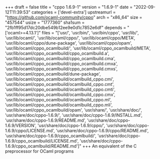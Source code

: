 +++
draft = false
title = "cppo 1.6.9-1"
version = "1.6.9-1"
date = "2022-09-12T11:39:53"
categories = ['devel-extra']
upstreamurl = "https://github.com/ocaml-community/cppo"
arch = "x86_64"
size = "457544"
usize = "1777360"
sha1sum = "2fb1ff95d17dc20dbe549b12ee9e0d1c7852e6df"
depends = "['ocaml>=4.13.1']"
files = "['usr/', 'usr/bin/', 'usr/bin/cppo', 'usr/lib/', 'usr/lib/ocaml/', 'usr/lib/ocaml/cppo/', 'usr/lib/ocaml/cppo/META', 'usr/lib/ocaml/cppo/dune-package', 'usr/lib/ocaml/cppo/opam', 'usr/lib/ocaml/cppo_ocamlbuild/', 'usr/lib/ocaml/cppo_ocamlbuild/META', 'usr/lib/ocaml/cppo_ocamlbuild/cppo_ocamlbuild.a', 'usr/lib/ocaml/cppo_ocamlbuild/cppo_ocamlbuild.cma', 'usr/lib/ocaml/cppo_ocamlbuild/cppo_ocamlbuild.cmxa', 'usr/lib/ocaml/cppo_ocamlbuild/cppo_ocamlbuild.cmxs', 'usr/lib/ocaml/cppo_ocamlbuild/dune-package', 'usr/lib/ocaml/cppo_ocamlbuild/ocamlbuild_cppo.cmi', 'usr/lib/ocaml/cppo_ocamlbuild/ocamlbuild_cppo.cmt', 'usr/lib/ocaml/cppo_ocamlbuild/ocamlbuild_cppo.cmti', 'usr/lib/ocaml/cppo_ocamlbuild/ocamlbuild_cppo.cmx', 'usr/lib/ocaml/cppo_ocamlbuild/ocamlbuild_cppo.ml', 'usr/lib/ocaml/cppo_ocamlbuild/ocamlbuild_cppo.mli', 'usr/lib/ocaml/cppo_ocamlbuild/opam', 'usr/share/', 'usr/share/doc/', 'usr/share/doc/cppo-1.6.9/', 'usr/share/doc/cppo-1.6.9/INSTALL.md', 'usr/share/doc/cppo-1.6.9/README.md', 'usr/share/doc/cppo-1.6.9/VERSION', 'usr/share/doc/cppo-1.6.9/cppo/', 'usr/share/doc/cppo-1.6.9/cppo/LICENSE.md', 'usr/share/doc/cppo-1.6.9/cppo/README.md', 'usr/share/doc/cppo-1.6.9/cppo_ocamlbuild/', 'usr/share/doc/cppo-1.6.9/cppo_ocamlbuild/LICENSE.md', 'usr/share/doc/cppo-1.6.9/cppo_ocamlbuild/README.md']"
+++
An equivalent of the C preprocessor for OCaml programs